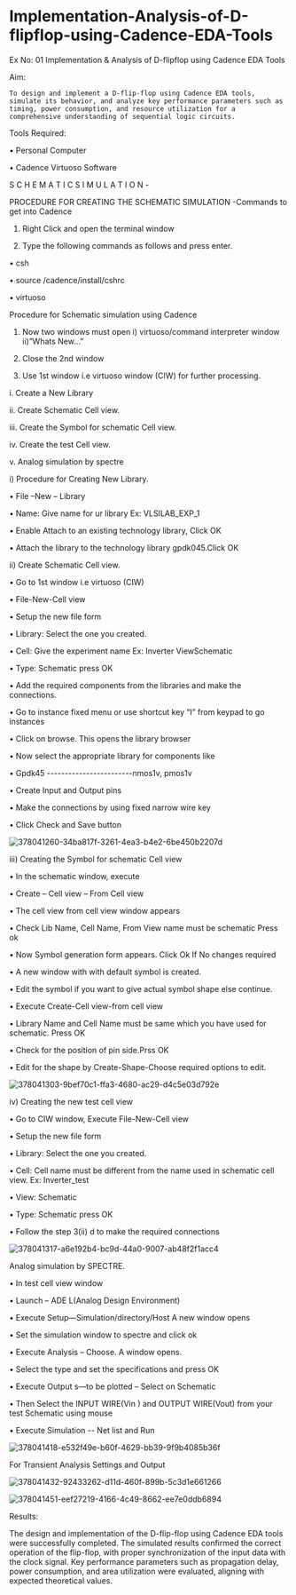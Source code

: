 # Implementation-Analysis-of-D-flipflop-using-Cadence-EDA-Tools

Ex No: 01     Implementation & Analysis of D-flipflop using Cadence EDA Tools   

Aim:

    To design and implement a D-flip-flop using Cadence EDA tools, simulate its behavior, and analyze key performance parameters such as timing, power consumption, and resource utilization for a comprehensive understanding of sequential logic circuits.

Tools Required:

•	Personal Computer

•	Cadence Virtuoso Software

S C H E M A T I C S I M U L A T I O N - 

PROCEDURE FOR CREATING THE SCHEMATIC SIMULATION -Commands to get into Cadence

1.	Right Click and open the terminal window

2.	Type the following commands as follows and press enter.

•	csh

•	source /cadence/install/cshrc

•	virtuoso 

Procedure for Schematic simulation using Cadence

1.	Now two windows must open i) virtuoso/command interpreter window ii)”Whats New…”

2.	Close the 2nd window

3.	Use 1st window i.e virtuoso window (CIW) for further processing.

i.	Create a New Library

ii.	Create Schematic Cell view.

iii.	Create the Symbol for schematic Cell view.

iv.	Create the test Cell view.

v.	Analog simulation by spectre


i)	Procedure for Creating New Library.

•	File –New – Library

•	Name: Give name for ur library Ex: VLSILAB_EXP_1

•	Enable Attach to an existing technology library, Click OK

•	Attach the library to the technology library gpdk045.Click OK

ii)	Create Schematic Cell view.

•	Go to 1st window i.e virtuoso (CIW)

•	File-New-Cell view

•	Setup the new file form

•	Library: Select the one you created.

•	Cell: Give the experiment name Ex: Inverter ViewSchematic

•	Type: Schematic press OK

•	Add the required components from the libraries and make the connections.

•	Go to instance fixed menu or use shortcut key “I” from keypad to go instances

•	Click on browse. This opens the library browser

•	Now select the appropriate library for components like 

•	Gpdk45 ------------------------nmos1v, pmos1v

•	Create Input and Output pins

•	Make the connections by using fixed narrow wire key

•	Click Check and Save button

![378041260-34ba817f-3261-4ea3-b4e2-6be450b2207d](https://github.com/user-attachments/assets/2326dae7-b8c5-4978-915b-1b1046991e7b)




 
iii)	Creating the Symbol for schematic Cell view

•	In the schematic window, execute 

•	Create – Cell view – From Cell view

•	The cell view from cell view window appears

•	Check Lib Name, Cell Name, From View name must be schematic Press ok

•	Now Symbol generation form appears. Click Ok If No changes required

•	A new window with with default symbol is created.

•	Edit the symbol if you want to give actual symbol shape else continue.

•	Execute Create-Cell view-from cell view

•	Library Name and Cell Name must be same which you have used for schematic. Press OK

•	Check for the position of pin side.Prss OK

•	Edit for the shape by Create-Shape-Choose required options to edit.

![378041303-9bef70c1-ffa3-4680-ac29-d4c5e03d792e](https://github.com/user-attachments/assets/49fd9916-7f7c-44c9-a790-5c45e7ef2998)



iv)	Creating the new test cell view

•	Go to CIW window, Execute File-New-Cell view

•	Setup the new file form

•	Library: Select the one you created.

•	Cell: Cell name must be different from the name used in schematic cell view. Ex: Inverter_test

•	View: Schematic

•	Type: Schematic press OK

•	Follow the step 3(ii) d to make the required connections

![378041317-a6e192b4-bc9d-44a0-9007-ab48f2f1acc4](https://github.com/user-attachments/assets/0bacc811-759b-4cc3-a5b6-215188d1ba63)



 
Analog simulation by SPECTRE.

•	In test cell view window

•	Launch – ADE L(Analog Design Environment)

•	Execute Setup—Simulation/directory/Host A new window opens

•	Set the simulation window to spectre and click ok

•	Execute Analysis – Choose. A window opens.

•	Select the type and set the specifications and press OK

•	Execute Output s—to be plotted – Select on Schematic

•	Then Select the INPUT WIRE(Vin ) and OUTPUT WIRE(Vout) from your test Schematic using mouse

•	Execute Simulation -- Net list and Run
 
![378041418-e532f49e-b60f-4629-bb39-9f9b4085b36f](https://github.com/user-attachments/assets/46f335a4-bfd6-4bd6-a73c-d1214ee7679e)



For Transient Analysis Settings and Output
 
![378041432-92433262-d11d-460f-899b-5c3d1e661266](https://github.com/user-attachments/assets/22a0750c-7102-4f20-99dc-02e917228a83)


![378041451-eef27219-4166-4c49-8662-ee7e0ddb6894](https://github.com/user-attachments/assets/627c96d6-2136-4dd6-b79b-8b672df418a9)



Results:

The design and implementation of the D-flip-flop using Cadence EDA tools were successfully completed. The simulated results confirmed the correct operation of the flip-flop, with proper synchronization of the input data with the clock signal. Key performance parameters such as propagation delay, power consumption, and area utilization were evaluated, aligning with expected theoretical values.











